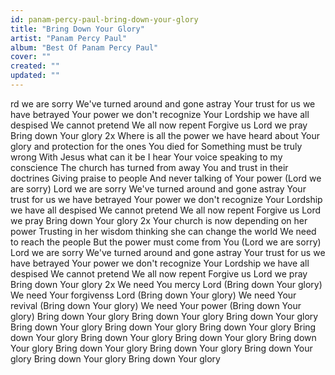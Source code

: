 ```yaml
---
id: panam-percy-paul-bring-down-your-glory
title: "Bring Down Your Glory"
artist: "Panam Percy Paul"
album: "Best Of Panam Percy Paul"
cover: ""
created: ""
updated: ""
---
```


rd we are sorry
We've turned around and gone astray
Your trust for us we have betrayed
Your power we don't recognize
Your Lordship we have all despised
We cannot pretend
We all now repent
Forgive us Lord we pray
Bring down Your glory 2x
Where is all the power we have heard about
Your glory and protection for the ones You died for
Something must be truly wrong
With Jesus what can it be
I hear Your voice speaking to my conscience
The church has turned from away You and trust in their doctrines
Giving praise to people
And never talking of Your power
(Lord we are sorry) Lord we are sorry
We've turned around and gone astray
Your trust for us we have betrayed
Your power we don't recognize
Your Lordship we have all despised
We cannot pretend
We all now repent
Forgive us Lord we pray
Bring down Your glory 2x
Your church is now depending on her power
Trusting in her wisdom thinking she can change the world
We need to reach the people
But the power must come from You
(Lord we are sorry) Lord we are sorry
We've turned around and gone astray
Your trust for us we have betrayed
Your power we don't recognize
Your Lordship we have all despised
We cannot pretend
We all now repent
Forgive us Lord we pray
Bring down Your glory 2x
We need You mercy Lord (Bring down Your glory)
We need Your forgivenss Lord (Bring down Your glory)
We need Your revival (Bring down Your glory)
We need Your power (Bring down Your glory)
Bring down Your glory Bring down Your glory
Bring down Your glory Bring down Your glory
Bring down Your glory Bring down Your glory
Bring down Your glory Bring down Your glory
Bring down Your glory Bring down Your glory
Bring down Your glory Bring down Your glory
Bring down Your glory Bring down Your glory
Bring down Your glory